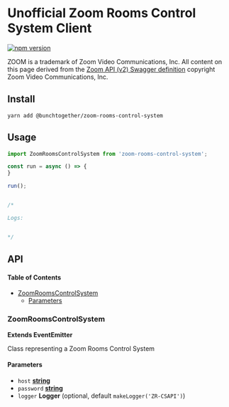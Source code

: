 # Unofficial Zoom Rooms Control System Client

[![npm version](https://badge.fury.io/js/%40bunchtogether%2Fzoom-rooms-control-system.svg)](http://badge.fury.io/js/%40bunchtogether%2Fzoom-rooms-control-system)

ZOOM is a trademark of Zoom Video Communications, Inc. All content on this page derived from the [Zoom API (v2) Swagger definition](https://marketplace.zoom.us/docs/api-reference/zoom-api/Zoom%20API.oas2.json) copyright Zoom Video Communications, Inc.

## Install

`yarn add @bunchtogether/zoom-rooms-control-system`

## Usage

```js
import ZoomRoomsControlSystem from 'zoom-rooms-control-system';

const run = async () => {
}

run();


/*

Logs:


*/
```

## API

<!-- Generated by documentation.js. Update this documentation by updating the source code. -->

#### Table of Contents

-   [ZoomRoomsControlSystem](#zoomroomscontrolsystem)
    -   [Parameters](#parameters)

### ZoomRoomsControlSystem

**Extends EventEmitter**

Class representing a Zoom Rooms Control System

#### Parameters

-   `host` **[string](https://developer.mozilla.org/docs/Web/JavaScript/Reference/Global_Objects/String)** 
-   `password` **[string](https://developer.mozilla.org/docs/Web/JavaScript/Reference/Global_Objects/String)** 
-   `logger` **Logger**  (optional, default `makeLogger('ZR-CSAPI')`)
